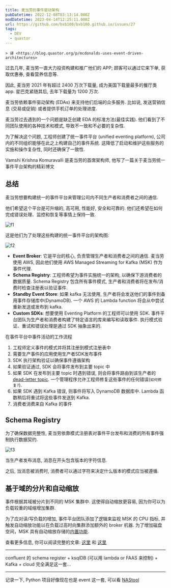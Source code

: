 ```yaml
---
title: 麦当劳的事件驱动架构
pubDatetime: 2022-12-08T03:13:14.000Z
modDatetime: 2023-04-14T12:25:11.000Z
url: https://github.com/bxb100/bxb100.github.io/issues/27
tags:
  - DEV
  - quastor
---
```


    > 译 <https://blog.quastor.org/p/mcdonalds-uses-event-driven-architectures>

过去几年, 麦当劳一直大力投资构建和推广他们的 APP; 顾客可以通过它来下单, 获取优惠券, 查看营养信息等.

因此, 麦当劳 2021 年有超过 2400 万次下载量, 成为美国下载量最多的餐厅类 app. 星巴克紧随其后, 去年下载量为 1200 万次.

麦当劳依赖事件驱动架构 (EDAs) 来支持他们后端的众多服务. 比如说, 发送营销信息 (交易或促销) 或者提供手机订单的处理进度.

麦当劳过去遇到的一个问题是缺乏创建 EDA 的标准方法(最佳实践). 他们看到了不同团队使用的各种技术和模式, 导致不一致和不必要的复杂性.

为了解决这个问题, 工程师创建了统一事件平台 (unified eventing platform), 公司内的不同组织能够在此之上构建自己的事件系统. 这降低了启动和维护这些服务的实施和操作复杂性, 同时还确保了一致性.

Vamshi Krishna Komuravalli 是麦当劳的首席架构师, 他写了一篇关于麦当劳统一事件平台架构的精彩博文

## 总结

麦当劳想要构建统一的事件平台来管理公司内不同生产者和消费者之间的通信.

他们希望这个平台是可升缩的, 高可用, 性能好, 安全和可靠的. 他们还希望在如何完成错误处理、监控和恢复等事情上保持一致.

![f1](https://media.beehiiv.com/cdn-cgi/image/format=auto,onerror=redirect/uploads/asset/file/dc55925e-ba21-478b-961a-fa4e11d36b88/1_rnlk56DN7of_aY7uPfZjcQ.png)

这是他们为了处理这些构建的统一事件平台的架构图:

![f2](https://miro.medium.com/max/1400/1*gCOnmHq4jXNjSX8Jp0NgOA.webp)

- **Event Broker**: 它是平台的核心, 负责管理生产者和消费者之间的通信. 麦当劳使用 AWS, 因此他们使用 AWS Managed Streaming for Kafka (MSK) 作为事件代理.
- **Schema Registry**: 工程师希望为事件实施统一的架构, 以确保下游消费者的数据质量. Schema Registry 包含所有事件模式, 生产者和消费者将在发布/消费时检查注册表以验证事件.
- **Standby Event Store**: 如果 kafka 无法使用, 生产者将会发送他们的事件到备用事件存储库中(DynamoDB). 一个 AWS 的 Lambda function 将会从中尝试重新发送或发布到 kafka.
- **Custom SDKs**: 想要使用 Eventing Platform 的工程师可以使用 SDK. 事件平台团队为生产者和消费者构建了特定语言的库来编写和读取事件. 执行模式验证、重试和错误处理是通过 SDK 抽象出来的.

在事件平台中事件活动的工作流程

1. 工程师定义事件的模式并将其注册到模式注册表中
2. 需要生产事件的应用使用生产者SDK发布事件
3. SDK 执行架构验证以确保事件遵循架构
4. 如果验证通过, SDK 会将事件发布到主要 topic 中
5. 如果 SDK 在发布到主要 topic 时遇到错误, 则会将事件路由到该生产者的 [dead-letter topic](https://en.wikipedia.org/wiki/Dead_letter_queue). 一个管理程序允许工程师修复这些事件的任何错误(`如何修复?`).
6. 如果 SDK 遇到 Kafka 错误, 则事件将写入 DynamoDB 数据库中. Lambda 函数稍后将重试将这些事件发送到 Kafka.
7. 消费者消费来自 Kafka 的事件

## Schema Registry

为了确保数据完整性, 麦当劳依靠模式注册表对事件平台发布和消费的所有事件强制执行数据契约.

![f3](https://miro.medium.com/max/1400/1*LvV2J6pcNdSjRf0gSA4yAw.webp)

当生产者发布消息, 消息在开头包含版本的字符信息.

之后, 当消息被消费时, 消费者可以通过字符来决定什么版本的模式应当被遵循.

## 基于域的分片和自动缩放

事件根据其域被分片到不同的 MSK 集群中. 这使得自动缩放更容易, 因为你可以为负载较重的域缩增加集群.

为了应对读/写负载的增加, 事件平台团队添加了逻辑来监视 MSK 的 CPU 指标, 并触发自动缩放功能以在负载过高时向集群添加额外的 broker 机器. 为了增加磁盘空间，MSK 具有自动缩放存储的[内置功能](https://docs.aws.amazon.com/msk/latest/developerguide/msk-autoexpand.html).

查看更多信息, 你可以阅读完整的文章: [这里](https://medium.com/mcdonalds-technical-blog/behind-the-scenes-mcdonalds-event-driven-architecture-51a6542c0d86) 和 [这里](https://medium.com/mcdonalds-technical-blog/mcdonalds-event-driven-architecture-the-data-journey-and-how-it-works-4591d108821f)

---

<a id='issuecomment-1355952796'></a>
confluent 的 schema register + ksqlDB (可以用 lambda or FAAS 来控制) + Kafka + cloud 完全满足这一套...

---

<a id='issuecomment-1508430349'></a>
记录一下, Python 项目好像现在也是 event 这一套, 可以看 [NAStool](https://github.com/NAStool/nas-tools)
